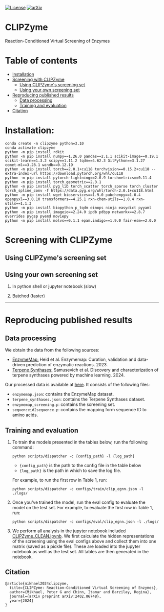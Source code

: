 [![License](https://img.shields.io/badge/License-Apache_2.0-blue.svg)](https://github.com/pgmikhael/CLIPZyme/blob/main/LICENSE.txt) 
[![arXiv](https://img.shields.io/badge/arXiv-1234.56789-b31b1b.svg)](https://arxiv.org/abs/2402.06748)
<!-- ![version](https://img.shields.io/badge/version-1.0.2-success) -->

# CLIPZyme

Reaction-Conditioned Virtual Screening of Enzymes



Table of contents
=================

<!--ts-->
   * [Installation](#installation)
   * [Screening with CLIPZyme](#screening-with-clipzyme)
        * [Using CLIPZyme's screening set](#using-clipzyme's-screening-set)
        * [Using your own screening set](#using-your-own-screening-set)
   * [Reproducing published results](#reproducing-published-results)
        * [Data processing](#data-processing)
        * [Training and evaluation](#training-and-evaluation)
   * [Citation](#citation)
    
<!--te-->

# Installation:

```
conda create -n clipzyme python=3.10
conda activate clipzyme
python -m pip install rdkit
python -m pip install numpy==1.26.0 pandas==2.1.1 scikit-image==0.19.1 scikit-learn==1.3.2 scipy==1.11.2 tqdm==4.62.3 GitPython==3.1.27 comet-ml==3.28.1 wandb==0.12.19
python -m pip install torch==2.0.1+cu118 torchvision==0.15.2+cu118 --extra-index-url https://download.pytorch.org/whl/cu118
python -m pip install pytorch-lightning==2.0.9 torchmetrics==0.11.4
python -m pip install torch_geometric==2.3.1
python -m pip install pyg_lib torch_scatter torch_sparse torch_cluster torch_spline_conv -f https://data.pyg.org/whl/torch-2.0.1+cu118.html
python -m pip install wget bioservices==1.9.0 pubchempy==1.0.4 openpyxl==3.0.10 transformers==4.25.1 rxn-chem-utils==1.0.4 rxn-utils==1.1.3
python -m pip install biopython p_tqdm einops ninja easydict pyyaml
python -m pip install imageio==2.24.0 ipdb pdbpp networkx==2.8.7 overrides pygsp pyemd moviepy 
python -m pip install molvs==0.1.1 epam.indigo==1.9.0 fair-esm==2.0.0 
```
# Screening with CLIPZyme

## Using CLIPZyme's screening set

## Using your own screening set

1. In python shell or jupyter notebook (slow)
    

2. Batched (faster)

---------------------

# Reproducing published results

## Data processing

We obtain the data from the following sources:
- [EnzymeMap:](`https://doi.org/10.5281/zenodo.7841780`) Heid et al. Enzymemap: Curation, validation and data-driven prediction of enzymatic reactions. 2023.
- [Terpene Synthases:](`https://zenodo.org/records/10567437`) Samusevich et al. Discovery and characterization of terpene synthases powered by machine learning. 2024. 

Our processed data is available at [here](`https://doi.org/10.5281/zenodo.5555555`). It consists of the following files:
- `enzymemap.json`: contains the EnzymeMap dataset.
- `terpene_synthases.json`: contains the Terpene Synthases dataset.
- `enzymemap_screening.p`: contains the screening set.
- `sequenceid2sequence.p`: contains the mapping form sequence ID to amino acids.


## Training and evaluation
1. To train the models presented in the tables below, run the following command:
    ```
    python scripts/dispatcher -c {config_path} -l {log_path}
    ```
    - `{config_path}` is the path to the config file in the table below 
    - `{log_path}` is the path in which to save the log file. 
    
    For example, to run the first row in Table 1, run:
    ```
    python scripts/dispatcher -c configs/train/clip_egnn.json -l ./logs/
    ```
2. Once you've trained the model, run the eval config to evaluate the model on the test set. For example, to evaluate the first row in Table 1, run:
    ```
    python scripts/dispatcher -c configs/eval/clip_egnn.json -l ./logs/
    ```
3. We perform all analysis in the jupyter notebook included [CLIPZyme_CLEAN.ipynb](analysis/CLIPZyme_CLEAN.ipynb). We first calculate the hidden representations of the screening using the eval configs above and collect them into one matrix (saved as a pickle file). These are loaded into the jupyter notebook as well as the test set. All tables are then generated in the notebook.


## Citation

```
@article{mikhael2024clipzyme,
  title={CLIPZyme: Reaction-Conditioned Virtual Screening of Enzymes},
  author={Mikhael, Peter G and Chinn, Itamar and Barzilay, Regina},
  journal={arXiv preprint arXiv:2402.06748},
  year={2024}
}
```
